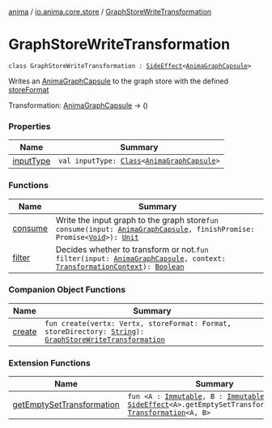 [anima](../../index.md) / [io.anima.core.store](../index.md) / [GraphStoreWriteTransformation](./index.md)

# GraphStoreWriteTransformation

`class GraphStoreWriteTransformation : `[`SideEffect`](../../io.anima.transform/-side-effect/index.md)`<`[`AnimaGraphCapsule`](../../io.anima.transform/-anima-graph-capsule/index.md)`>`

Writes an [AnimaGraphCapsule](../../io.anima.transform/-anima-graph-capsule/index.md) to the graph store with the defined [storeFormat](#)

Transformation: [AnimaGraphCapsule](../../io.anima.transform/-anima-graph-capsule/index.md) -&gt; ()

### Properties

| Name | Summary |
|---|---|
| [inputType](input-type.md) | `val inputType: `[`Class`](https://docs.oracle.com/javase/6/docs/api/java/lang/Class.html)`<`[`AnimaGraphCapsule`](../../io.anima.transform/-anima-graph-capsule/index.md)`>` |

### Functions

| Name | Summary |
|---|---|
| [consume](consume.md) | Write the input graph to the graph store`fun consume(input: `[`AnimaGraphCapsule`](../../io.anima.transform/-anima-graph-capsule/index.md)`, finishPromise: Promise<`[`Void`](https://docs.oracle.com/javase/6/docs/api/java/lang/Void.html)`>): `[`Unit`](https://kotlinlang.org/api/latest/jvm/stdlib/kotlin/-unit/index.html) |
| [filter](filter.md) | Decides whether to transform or not.`fun filter(input: `[`AnimaGraphCapsule`](../../io.anima.transform/-anima-graph-capsule/index.md)`, context: `[`TransformationContext`](../../io.anima.transform/-transformation-context/index.md)`): `[`Boolean`](https://kotlinlang.org/api/latest/jvm/stdlib/kotlin/-boolean/index.html) |

### Companion Object Functions

| Name | Summary |
|---|---|
| [create](create.md) | `fun create(vertx: Vertx, storeFormat: Format, storeDirectory: `[`String`](https://kotlinlang.org/api/latest/jvm/stdlib/kotlin/-string/index.html)`): `[`GraphStoreWriteTransformation`](./index.md) |

### Extension Functions

| Name | Summary |
|---|---|
| [getEmptySetTransformation](../../io.anima.transform/get-empty-set-transformation.md) | `fun <A : `[`Immutable`](../../io.anima.transform/-immutable/index.md)`, B : `[`Immutable`](../../io.anima.transform/-immutable/index.md)`> `[`SideEffect`](../../io.anima.transform/-side-effect/index.md)`<A>.getEmptySetTransformation(): `[`Transformation`](../../io.anima.transform/-transformation/index.md)`<A, B>` |
